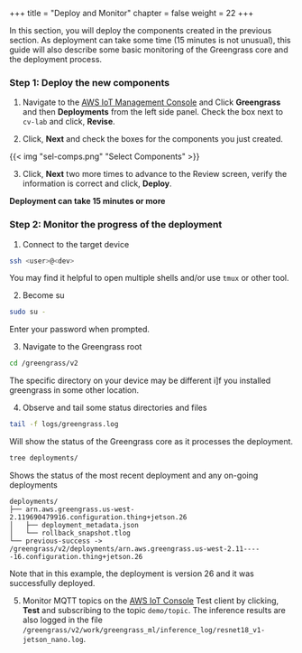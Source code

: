 +++
title = "Deploy and Monitor"
chapter = false
weight = 22
+++

In this section, you will deploy the components created in the previous section. As deployment can take some time (15 minutes is not unusual), this guide will also describe some basic monitoring of the Greengrass core and the deployment process.

### Step 1: Deploy the new components

1.  Navigate to the [AWS IoT Management Console](https://us-west-2.console.aws.amazon.com/iot/home?region=us-west-2#/greengrass/v2/cores) and Click **Greengrass** and then **Deployments** from the left side panel. Check the box next to `cv-lab` and click, **Revise**.

2. Click, **Next** and check the boxes for the components you just created.

{{< img "sel-comps.png" "Select Components" >}}

3.  Click, **Next** two more times to advance to the Review screen, verify the information is correct and click, **Deploy**.

**Deployment can take 15 minutes or more**

### Step 2: Monitor the progress of the deployment

1. Connect to the target device

```bash
ssh <user>@<dev>
```
You may find it helpful to open multiple shells and/or use  `tmux` or other tool.

2. Become su

```bash
sudo su -
```
Enter your password when prompted.

3. Navigate to the Greengrass root

```bash
cd /greengrass/v2
```
The specific directory on your device may be different i]f you installed greengrass in some other location.

4. Observe and tail some status directories and files

```bash
tail -f logs/greengrass.log
```
Will show the status of the Greengrass core as it processes the deployment.

```bash
tree deployments/
```
Shows the status of the most recent deployment and any on-going deployments
```
deployments/
├── arn.aws.greengrass.us-west-2.119690479916.configuration.thing+jetson.26
│   ├── deployment_metadata.json
│   └── rollback_snapshot.tlog
└── previous-success -> /greengrass/v2/deployments/arn.aws.greengrass.us-west-2.11-----16.configuration.thing+jetson.26
```

Note that in this example, the deployment is version 26 and it was successfully deployed.

5. Monitor MQTT topics on the [AWS IoT Console](https://us-west-2.console.aws.amazon.com/iot/home?region=us-west-2#/test) Test client by clicking, **Test** and subscribing to the topic `demo/topic`. The inference results are also logged in the file `/greengrass/v2/work/greengrass_ml/inference_log/resnet18_v1-jetson_nano.log`.
